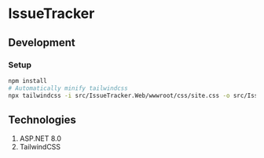 # IssueTracker

## Development

### Setup

```bash
npm install
# Automatically minify tailwindcss
npx tailwindcss -i src/IssueTracker.Web/wwwroot/css/site.css -o src/IssueTracker.Web/wwwroot/css/site.min.css --watch
```

## Technologies

1. ASP.NET 8.0
2. TailwindCSS